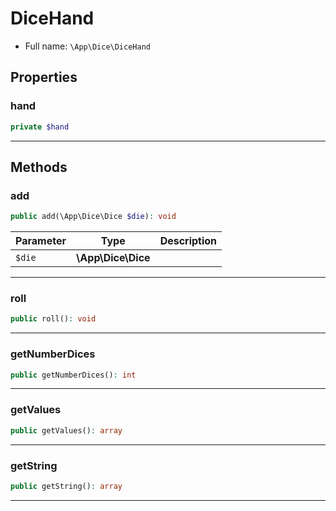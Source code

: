 
# DiceHand





* Full name: `\App\Dice\DiceHand` 



## Properties


### hand



```php
private $hand
```






***

## Methods


### add



```php
public add(\App\Dice\Dice $die): void
```








| Parameter | Type | Description |
|-----------|------|-------------|
| `$die` | **\App\Dice\Dice** |  |





***

### roll



```php
public roll(): void
```












***

### getNumberDices



```php
public getNumberDices(): int
```












***

### getValues



```php
public getValues(): array
```












***

### getString



```php
public getString(): array
```












***


